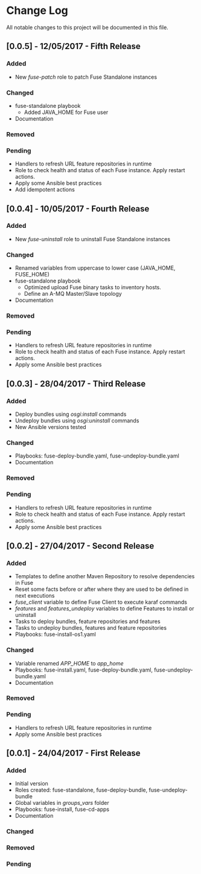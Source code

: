 # Change Log
All notable changes to this project will be documented in this file.

## [0.0.5] - 12/05/2017 - Fifth Release
### Added
  * New *fuse-patch* role to patch Fuse Standalone instances

### Changed
  * fuse-standalone playbook
    * Added JAVA_HOME for Fuse user
  * Documentation

### Removed

### Pending
  * Handlers to refresh URL feature repositories in runtime
  * Role to check health and status of each Fuse instance. Apply restart actions.
  * Apply some Ansible best practices
  * Add idempotent actions

## [0.0.4] - 10/05/2017 - Fourth Release
### Added
  * New *fuse-uninstall* role to uninstall Fuse Standalone instances

### Changed
  * Renamed variables from uppercase to lower case (JAVA_HOME, FUSE_HOME)
  * fuse-standalone playbook
    * Optimized upload Fuse binary tasks to inventory hosts.
    * Define an A-MQ Master/Slave topology
  * Documentation

### Removed

### Pending
  * Handlers to refresh URL feature repositories in runtime
  * Role to check health and status of each Fuse instance. Apply restart actions.
  * Apply some Ansible best practices

## [0.0.3] - 28/04/2017 - Third Release
### Added
  * Deploy bundles using *osgi:install* commands
  * Undeploy bundles using *osgi:uninstall* commands
  * New Ansible versions tested

### Changed
  * Playbooks: fuse-deploy-bundle.yaml, fuse-undeploy-bundle.yaml
  * Documentation

### Removed

### Pending
  * Handlers to refresh URL feature repositories in runtime
  * Role to check health and status of each Fuse instance. Apply restart actions.
  * Apply some Ansible best practices

## [0.0.2] - 27/04/2017 - Second Release
### Added
  * Templates to define another Maven Repository to resolve dependencies in Fuse
  * Reset some facts before or after where they are used to be defined in next executions
  * *fuse_client* variable to define Fuse Client to execute karaf commands
  * *features* and *features_undeploy* variables to define Features to install or uninstall
  * Tasks to deploy bundles, feature repositories and features
  * Tasks to undeploy bundles, features and feature repositories
  * Playbooks: fuse-install-os1.yaml

### Changed
  * Variable renamed *APP_HOME* to *app_home*
  * Playbooks: fuse-install.yaml, fuse-deploy-bundle.yaml, fuse-undeploy-bundle.yaml
  * Documentation

### Removed

### Pending
  * Handlers to refresh URL feature repositories in runtime
  * Apply some Ansible best practices

## [0.0.1] - 24/04/2017 - First Release
### Added
  * Initial version
  * Roles created: fuse-standalone, fuse-deploy-bundle, fuse-undeploy-bundle
  * Global variables in *groups_vars* folder
  * Playbooks: fuse-install, fuse-cd-apps
  * Documentation

### Changed

### Removed

### Pending
